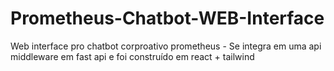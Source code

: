 # Prometheus-Chatbot-WEB-Interface
Web interface pro chatbot corproativo prometheus - Se integra em uma api middleware em fast api e foi construído em react + tailwind
